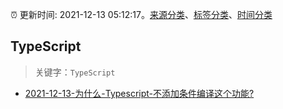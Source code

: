 :alarm_clock: 更新时间: 2021-12-13 05:12:17。[来源分类](../README.md)、[标签分类](../TAGS.md)、[时间分类](../TIMELINE.md)

## TypeScript


> 关键字：`TypeScript`



- [2021-12-13-为什么-Typescript-不添加条件编译这个功能?](https://www.v2ex.com/t/821814) 